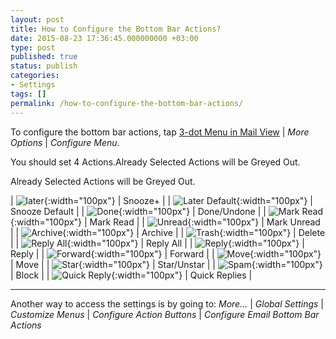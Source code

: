 ```yaml
---
layout: post
title: How to Configure the Bottom Bar Actions?
date: 2015-08-23 17:36:45.000000000 +03:00
type: post
published: true
status: publish
categories:
- Settings
tags: []
permalink: /how-to-configure-the-bottom-bar-actions/
---
```


To configure the bottom bar actions, tap [3-dot Menu in Mail View](/3-dot-menu-options/) \| *More Options* \| *Configure Menu*.

You should set 4 Actions.Already Selected Actions will be Greyed Out.

Already Selected Actions will be Greyed Out.


| ![later](/assets/ic_action_later-.png){:width="100px"} | Snooze+ |
| ![Later Default](/assets/ic_action_later_default.png){:width="100px"} | Snooze Default |
| ![Done](/assets/ic_action_done.png){:width="100px"} | Done/Undone |
| ![Mark Read](/assets/ic_action_wear_mark_as_read.png){:width="100px"} | Mark Read |
| ![Unread](/assets/menu_item_unread.png){:width="100px"} | Mark Unread |
| ![Archive](/assets/ic_action_wear_archive.png){:width="100px"} | Archive |
| ![Trash](/assets/folder_trash.png){:width="100px"} | Delete |
| ![Reply All](/assets/ic_action_reply_all.png){:width="100px"} | Reply All |
| ![Reply](/assets/ic_action_wear_reply.png){:width="100px"} | Reply |
| ![Forward](/assets/ic_action_forward.png){:width="100px"} | Forward |
| ![Move](/assets/ic_action_move.png){:width="100px"} | Move |
| ![Star](/assets/menu_item_star.png){:width="100px"} | Star/Unstar |
| ![Spam](/assets/ic_action_spam.png){:width="100px"} | Block |
| ![Quick Reply](/assets/settings_swipe_quick_reply1.png){:width="100px"} | Quick Replies |

---

Another way to access the settings is by going to:
*More...* \| *Global Settings* \| *Customize Menus* \| *Configure Action Buttons* \| *Configure Email Bottom Bar Actions*